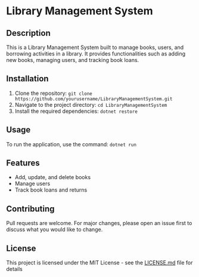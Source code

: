 # Library Management System

## Description

This is a Library Management System built to manage books, users, and borrowing activities in a library. It provides functionalities such as adding new books, managing users, and tracking book loans.

## Installation

1. Clone the repository: `git clone https://github.com/yourusername/LibraryManagementSystem.git`
2. Navigate to the project directory: `cd LibraryManagementSystem`
3. Install the required dependencies: `dotnet restore`

## Usage

To run the application, use the command: `dotnet run`

## Features

- Add, update, and delete books
- Manage users
- Track book loans and returns

## Contributing

Pull requests are welcome. For major changes, please open an issue first to discuss what you would like to change.

## License

This project is licensed under the MIT License - see the [LICENSE.md](LICENSE.md) file for details
